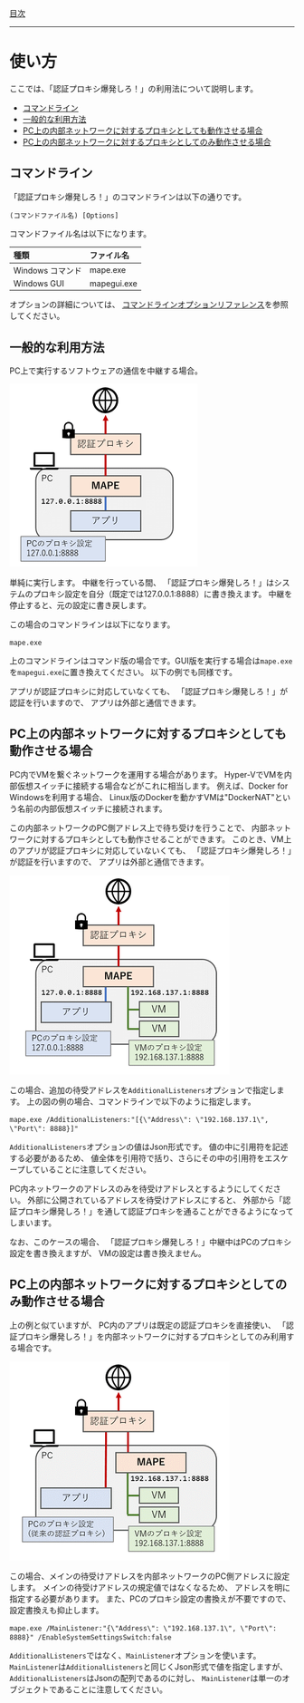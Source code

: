 [目次](Index.md)

---

# 使い方

ここでは、「認証プロキシ爆発しろ！」の利用法について説明します。

* [コマンドライン](#コマンドライン)
* [一般的な利用方法](#一般的な利用方法)
* [PC上の内部ネットワークに対するプロキシとしても動作させる場合](#PC上の内部ネットワークに対するプロキシとしても動作させる場合)
* [PC上の内部ネットワークに対するプロキシとしてのみ動作させる場合](#PC上の内部ネットワークに対するプロキシとしてのみ動作させる場合)


## コマンドライン

「認証プロキシ爆発しろ！」のコマンドラインは以下の通りです。

```
(コマンドファイル名) [Options]
```

コマンドファイル名は以下になります。

| 種類 | ファイル名 |
|:----|:----|
| Windows コマンド | mape.exe |
| Windows GUI | mapegui.exe |

オプションの詳細については、
[コマンドラインオプションリファレンス](Reference_Options.md)を参照してください。


## 一般的な利用方法

PC上で実行するソフトウェアの通信を中継する場合。

![一般的なケースのネットワーク図](images/Usage_Pattern1.png)

単純に実行します。
中継を行っている間、
「認証プロキシ爆発しろ！」はシステムのプロキシ設定を自分（既定では127.0.0.1:8888）に書き換えます。
中継を停止すると、元の設定に書き戻します。

この場合のコマンドラインは以下になります。

```
mape.exe
```

上のコマンドラインはコマンド版の場合です。GUI版を実行する場合は`mape.exe`を`mapegui.exe`に置き換えてください。
以下の例でも同様です。

アプリが認証プロキシに対応していなくても、
「認証プロキシ爆発しろ！」が認証を行いますので、
アプリは外部と通信できます。


## PC上の内部ネットワークに対するプロキシとしても動作させる場合

PC内でVMを繋ぐネットワークを運用する場合があります。
Hyper-VでVMを内部仮想スイッチに接続する場合などがこれに相当します。
例えば、Docker for Windowsを利用する場合、
Linux版のDockerを動かすVMは"DockerNAT"という名前の内部仮想スイッチに接続されます。

この内部ネットワークのPC側アドレス上で待ち受けを行うことで、
内部ネットワークに対するプロキシとしても動作させることができます。
このとき、VM上のアプリが認証プロキシに対応していないくても、
「認証プロキシ爆発しろ！」が認証を行いますので、
アプリは外部と通信できます。

![内部ネットワークに対しても中継を行うケースのネットワーク図](images/Usage_Pattern2.png)

この場合、追加の待受アドレスを`AdditionalListeners`オプションで指定します。
上の図の例の場合、コマンドラインで以下のように指定します。

```
mape.exe /AdditionalListeners:"[{\"Address\": \"192.168.137.1\", \"Port\": 8888}]"
```

`AdditionalListeners`オプションの値はJson形式です。
値の中に引用符を記述する必要があるため、
値全体を引用符で括り、さらにその中の引用符をエスケープしていることに注意してください。

PC内ネットワークのアドレスのみを待受けアドレスとするようにしてください。
外部に公開されているアドレスを待受けアドレスにすると、
外部から「認証プロキシ爆発しろ！」を通して認証プロキシを通ることができるようになってしまいます。

なお、このケースの場合、
「認証プロキシ爆発しろ！」中継中はPCのプロキシ設定を書き換えますが、
VMの設定は書き換えません。


## PC上の内部ネットワークに対するプロキシとしてのみ動作させる場合

上の例と似ていますが、
PC内のアプリは既定の認証プロキシを直接使い、
「認証プロキシ爆発しろ！」を内部ネットワークに対するプロキシとしてのみ利用する場合です。

![内部ネットワークに対してのみ中継を行うケースのネットワーク図](images/Usage_Pattern3.png)

この場合、メインの待受けアドレスを内部ネットワークのPC側アドレスに設定します。
メインの待受けアドレスの規定値ではなくなるため、
アドレスを明に指定する必要があります。
また、PCのプロキシ設定の書換えが不要ですので、設定書換えも抑止します。

```
mape.exe /MainListener:"{\"Address\": \"192.168.137.1\", \"Port\": 8888}" /EnableSystemSettingsSwitch:false
```

`AdditionalListeners`ではなく、`MainListener`オプションを使います。
`MainListener`は`AdditionalListeners`と同じくJson形式で値を指定しますが、
`AdditionalListeners`はJsonの配列であるのに対し、
`MainListener`は単一のオブジェクトであることに注意してください。

